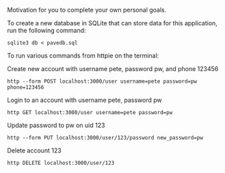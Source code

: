 Motivation for you to complete your own personal goals.


To create a new database in SQLite that can store data for this application, run the following command:

```shell
sqlite3 db < pavedb.sql
```

To run various commands from httpie on the terminal:

Create new account with username pete, password pw, and phone 123456
```shell
http --form POST localhost:3000/user username=pete password=pw phone=123456
```

Login to an account with username pete, password pw
```shell
http GET localhost:3000/user username=pete password=pw
```

Update password to pw on uid 123
```shell
http --form PUT localhost:3000/user/123/password new_password=pw
```

Delete account 123
```shell
http DELETE localhost:3000/user/123
```
